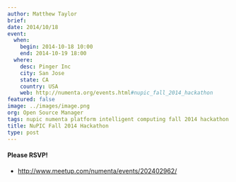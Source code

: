 ```yaml
---
author: Matthew Taylor
brief:
date: 2014/10/18
event:
  when:
    begin: 2014-10-18 10:00
    end: 2014-10-19 18:00
  where:
    desc: Pinger Inc
    city: San Jose
    state: CA
    country: USA
    web: http://numenta.org/events.html#nupic_fall_2014_hackathon
featured: false
image: ../images/image.png
org: Open Source Manager
tags: nupic numenta platform intelligent computing fall 2014 hackathon san jose california
title: NuPIC Fall 2014 Hackathon
type: post
---
```


#### Please RSVP!

* http://www.meetup.com/numenta/events/202402962/
